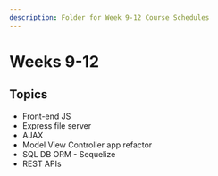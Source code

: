 ```yaml
---
description: Folder for Week 9-12 Course Schedules
---
```


# Weeks 9-12

## Topics

* Front-end JS
* Express file server
* AJAX
* Model View Controller app refactor
* SQL DB ORM - Sequelize
* REST APIs

